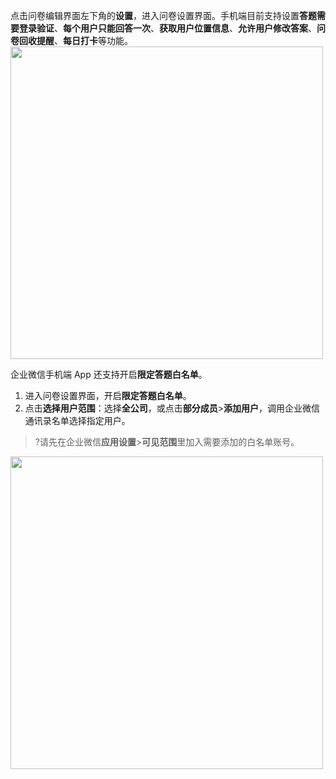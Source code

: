 点击问卷编辑界面左下角的**设置**，进入问卷设置界面。手机端目前支持设置**答题需要登录验证**、**每个用户只能回答一次**、**获取用户位置信息**、**允许用户修改答案**、**问卷回收提醒**、**每日打卡**等功能。
<img src="https://main.qcloudimg.com/raw/58211a9d3b9786cc023c7318c4ae79e8/%E8%AE%BE%E7%BD%AE.png" width="500">

企业微信手机端 App 还支持开启**限定答题白名单**。
1. 进入问卷设置界面，开启**限定答题白名单**。
2. 点击**选择用户范围**：选择**全公司**，或点击**部分成员**>**添加用户**，调用企业微信通讯录名单选择指定用户。

>?请先在企业微信**应用设置**>**可见范围**里加入需要添加的白名单账号。

<img src="https://main.qcloudimg.com/raw/5e39affcaefc41395339681092ecb4e5/%E4%BC%81%E4%B8%9A%E6%89%93%E5%8D%A1.png" width="500">

